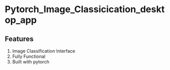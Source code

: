# Pytorch_Image_Classicication_desktop_app

## Features
1. Image Classification Interface
2. Fully Functional
3. Built with pytorch
